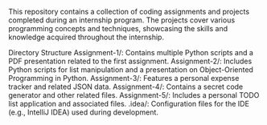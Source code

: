 This repository contains a collection of coding assignments and projects completed during an internship program. The projects cover various programming concepts and techniques, showcasing the skills and knowledge acquired throughout the internship.

Directory Structure
Assignment-1/: Contains multiple Python scripts and a PDF presentation related to the first assignment.
Assignment-2/: Includes Python scripts for list manipulation and a presentation on Object-Oriented Programming in Python.
Assignment-3/: Features a personal expense tracker and related JSON data.
Assignment-4/: Contains a secret code generator and other related files.
Assignment-5/: Includes a personal TODO list application and associated files.
.idea/: Configuration files for the IDE (e.g., IntelliJ IDEA) used during development.
